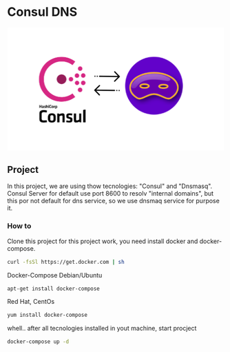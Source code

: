 # Consul DNS
![image](consul-dnsmasq.png)
## Project
In this project, we are using thow tecnologies: "Consul" and "Dnsmasq".
Consul Server for default use port 8600 to resolv "internal domains", but this por not default for dns service, so we use dnsmaq service for purpose it.
### How to
Clone this project
for this project work, you need install docker and docker-compose.
```sh
curl -fsSl https://get.docker.com | sh
```
Docker-Compose Debian/Ubuntu
```sh
apt-get install docker-compose
```
Red Hat, CentOs
```sh
yum install docker-compose
```
whell.. after all tecnologies installed in yout machine, start procject
```sh
docker-compose up -d
```